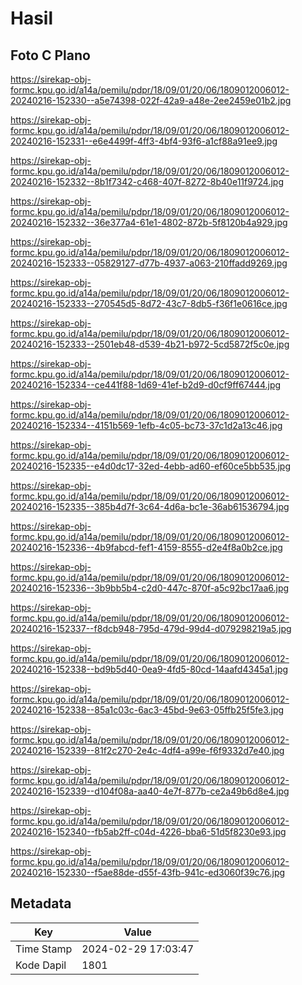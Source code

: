 # Hasil

## Foto C Plano

https://sirekap-obj-formc.kpu.go.id/a14a/pemilu/pdpr/18/09/01/20/06/1809012006012-20240216-152330--a5e74398-022f-42a9-a48e-2ee2459e01b2.jpg

https://sirekap-obj-formc.kpu.go.id/a14a/pemilu/pdpr/18/09/01/20/06/1809012006012-20240216-152331--e6e4499f-4ff3-4bf4-93f6-a1cf88a91ee9.jpg

https://sirekap-obj-formc.kpu.go.id/a14a/pemilu/pdpr/18/09/01/20/06/1809012006012-20240216-152332--8b1f7342-c468-407f-8272-8b40e11f9724.jpg

https://sirekap-obj-formc.kpu.go.id/a14a/pemilu/pdpr/18/09/01/20/06/1809012006012-20240216-152332--36e377a4-61e1-4802-872b-5f8120b4a929.jpg

https://sirekap-obj-formc.kpu.go.id/a14a/pemilu/pdpr/18/09/01/20/06/1809012006012-20240216-152333--05829127-d77b-4937-a063-210ffadd9269.jpg

https://sirekap-obj-formc.kpu.go.id/a14a/pemilu/pdpr/18/09/01/20/06/1809012006012-20240216-152333--270545d5-8d72-43c7-8db5-f36f1e0616ce.jpg

https://sirekap-obj-formc.kpu.go.id/a14a/pemilu/pdpr/18/09/01/20/06/1809012006012-20240216-152333--2501eb48-d539-4b21-b972-5cd5872f5c0e.jpg

https://sirekap-obj-formc.kpu.go.id/a14a/pemilu/pdpr/18/09/01/20/06/1809012006012-20240216-152334--ce441f88-1d69-41ef-b2d9-d0cf9ff67444.jpg

https://sirekap-obj-formc.kpu.go.id/a14a/pemilu/pdpr/18/09/01/20/06/1809012006012-20240216-152334--4151b569-1efb-4c05-bc73-37c1d2a13c46.jpg

https://sirekap-obj-formc.kpu.go.id/a14a/pemilu/pdpr/18/09/01/20/06/1809012006012-20240216-152335--e4d0dc17-32ed-4ebb-ad60-ef60ce5bb535.jpg

https://sirekap-obj-formc.kpu.go.id/a14a/pemilu/pdpr/18/09/01/20/06/1809012006012-20240216-152335--385b4d7f-3c64-4d6a-bc1e-36ab61536794.jpg

https://sirekap-obj-formc.kpu.go.id/a14a/pemilu/pdpr/18/09/01/20/06/1809012006012-20240216-152336--4b9fabcd-fef1-4159-8555-d2e4f8a0b2ce.jpg

https://sirekap-obj-formc.kpu.go.id/a14a/pemilu/pdpr/18/09/01/20/06/1809012006012-20240216-152336--3b9bb5b4-c2d0-447c-870f-a5c92bc17aa6.jpg

https://sirekap-obj-formc.kpu.go.id/a14a/pemilu/pdpr/18/09/01/20/06/1809012006012-20240216-152337--f8dcb948-795d-479d-99d4-d079298219a5.jpg

https://sirekap-obj-formc.kpu.go.id/a14a/pemilu/pdpr/18/09/01/20/06/1809012006012-20240216-152338--bd9b5d40-0ea9-4fd5-80cd-14aafd4345a1.jpg

https://sirekap-obj-formc.kpu.go.id/a14a/pemilu/pdpr/18/09/01/20/06/1809012006012-20240216-152338--85a1c03c-6ac3-45bd-9e63-05ffb25f5fe3.jpg

https://sirekap-obj-formc.kpu.go.id/a14a/pemilu/pdpr/18/09/01/20/06/1809012006012-20240216-152339--81f2c270-2e4c-4df4-a99e-f6f9332d7e40.jpg

https://sirekap-obj-formc.kpu.go.id/a14a/pemilu/pdpr/18/09/01/20/06/1809012006012-20240216-152339--d104f08a-aa40-4e7f-877b-ce2a49b6d8e4.jpg

https://sirekap-obj-formc.kpu.go.id/a14a/pemilu/pdpr/18/09/01/20/06/1809012006012-20240216-152340--fb5ab2ff-c04d-4226-bba6-51d5f8230e93.jpg

https://sirekap-obj-formc.kpu.go.id/a14a/pemilu/pdpr/18/09/01/20/06/1809012006012-20240216-152330--f5ae88de-d55f-43fb-941c-ed3060f39c76.jpg


## Metadata

| Key        | Value               |
| ---------- | ------------------- |
| Time Stamp | 2024-02-29 17:03:47 |
| Kode Dapil | 1801                |



